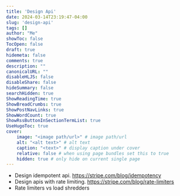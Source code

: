```yaml
---
title: 'Design Api'
date: 2024-03-14T23:19:47-04:00
slug: 'design-api'
tags: []
author: "Me"
showToc: false
TocOpen: false
draft: true
hidemeta: false
comments: true
description: ""
canonicalURL: ""
disableHLJS: false
disableShare: false
hideSummary: false
searchHidden: true
ShowReadingTime: true
ShowBreadCrumbs: true
ShowPostNavLinks: true
ShowWordCount: true
ShowRssButtonInSectionTermList: true
UseHugoToc: true
cover:
    image: "<image path/url>" # image path/url
    alt: "<alt text>" # alt text
    caption: "<text>" # display caption under cover
    relative: false # when using page bundles set this to true
    hidden: true # only hide on current single page
---
```


- Design idempotent api. https://stripe.com/blog/idempotency
- Design apis with rate limiting. https://stripe.com/blog/rate-limiters
 - Rate limiters vs load shredders